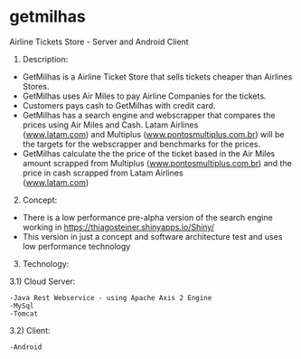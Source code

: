 # getmilhas
Airline Tickets Store - Server and Android Client

1) Description: 
  
  - GetMilhas is a Airline Ticket Store that sells tickets cheaper than Airlines Stores. 
  - GetMilhas uses Air Miles to pay Airline Companies for the tickets.
  - Customers pays cash to GetMilhas with credit card.
  - GetMilhas has a search engine and webscrapper that compares the prices using Air Miles and Cash. Latam Airlines       
  (www.latam.com) and Multiplus (www.pontosmultiplus.com.br) will be the targets for the webscrapper and benchmarks for the prices.
  - GetMilhas calculate the the price of the ticket based in the Air Miles amount scrapped from Multiplus (www.pontosmultiplus.com.br) and the price in cash scrapped from Latam Airlines       
  (www.latam.com)


2) Concept:
  
  - There is a low performance pre-alpha version of the search engine working in https://thiagosteiner.shinyapps.io/Shiny/
  - This version in just a concept and software architecture test and uses low performance technology

3) Technology:
  
  3.1) Cloud Server:
    
    -Java Rest Webservice - using Apache Axis 2 Engine
    -MySql
    -Tomcat
  
  3.2) Client:
  
    -Android
  
